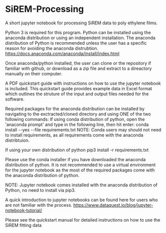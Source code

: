 # SiREM-Processing
A short jupyter notebook for processing SiREM data to poly ethylene films.

Python 3 is required for this program. Python can be installed using the anaconda distribution or using an independent installation. The anaconda distribution of Python is recommended unless the user has a specific reason for avoiding the anaconda distrubtion.
https://docs.anaconda.com/anaconda/install/index.html

Once anaconda/python installed, the user can clone or the repository if familiar with github, or download as a zip file and extract to a direactory manually on their computer.

A PDF quickstart guide with instructions on how to use the jupyter notebook is included. This quickstart guide provides example data in Excel format which outlines the struture of the input and output files needed for the software.

Required packages for the anaconda distribution can be installed by navigating to the exctracted/cloned directory and using ONE of the two following commands:
If using conda distribution of python, open the 'anaconda prompt' and type in the following line, then hit enter:
conda install --yes --file requirements.txt
NOTE: Conda users may should not need to install requirements, as all requirements come with the anaconda distribtuion.

If using your own distribution of python
pip3 install -r requirements.txt

Please use the conda installer if you have downloaded the anaconda distribution of python. 
It is not recommended to use a virtual environment for the jupyter notebook as the most of the required packages come with the anaconda distribution of python.

NOTE: Jupyter notebook comes installed with the anaconda distribution of Python, no need to install via pip3.

A quick introduction to jupyter notebooks can be found here for users who are not familiar with the process.
https://www.dataquest.io/blog/jupyter-notebook-tutorial/

Please see the quickstart manual for detailed instructions on how to use the SiREM fitting data
